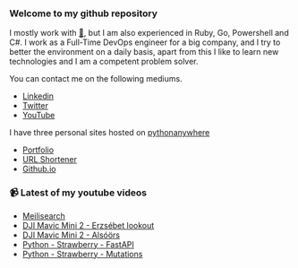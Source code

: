 ### Welcome to my github repository

I mostly work with [:snake:](https://www.python.org/), but I am also experienced in Ruby, Go, Powershell and C#. I work as a Full-Time DevOps engineer for a big company, and I try to better the environment on a daily basis, apart from this I like to learn new technologies and I am a competent problem solver.

You can contact me on the following mediums.
- [Linkedin](https://www.linkedin.com/in/r3ap3rpy)
- [Twitter](https://twitter.com/r3ap3rpy)
- [YouTube](https://www.youtube.com/channel/UC1qkMXH8d2I9DDAtBSeEHqg)

I have three personal sites hosted on [pythonanywhere](https://www.pythonanywhere.com/)
- [Portfolio](http://r3ap3rpy.pythonanywhere.com/)
- [URL Shortener](http://shortenpy.pythonanywhere.com/)
- [Github.io](https://r3ap3rpy.github.io/)

### :video_camera: Latest of my youtube videos
<!-- YOUTUBE:START -->
- [Meilisearch](https://www.youtube.com/watch?v=SCm4c-6hAoU)
- [DJI Mavic Mini 2 - Erzsébet lookout](https://www.youtube.com/watch?v=vsbT2abvoy4)
- [DJI Mavic Mini 2 - Alsóörs](https://www.youtube.com/watch?v=xXd54kTVsFI)
- [Python  - Strawberry - FastAPI](https://www.youtube.com/watch?v=WtoApBSgOIo)
- [Python - Strawberry - Mutations](https://www.youtube.com/watch?v=PYU31Y3rDa8)
<!-- YOUTUBE:END -->

